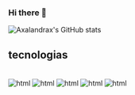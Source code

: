 ### Hi there 👋
![Axalandrax's GitHub stats](https://github-readme-stats.vercel.app/api?username=Axalandrax&show_icons=true&theme=radical)
## tecnologias

<div style="display: inline_block"><br/>
<img align="center" alt=html 5 src="https://img.shields.io/badge/HTML5-E34F26?style=for-the-badge&logo=html5&logoColor=white">
<img align="center" alt=html 5 src="https://img.shields.io/badge/CSS3-1572B6?style=for-the-badge&logo=css3&logoColor=white">
<img align="center" alt=html 5 src="https://img.shields.io/badge/JavaScript-323330?style=for-the-badge&logo=javascript&logoColor=F7DF1E">
<img align="center" alt=html 5 src="https://img.shields.io/badge/MySQL-00000F?style=for-the-badge&logo=mysql&logoColor=white">
<img align="center" alt=html 5 src="https://img.shields.io/badge/PHP-777BB4?style=for-the-badge&logo=php&logoColor=white">
  
</div>
